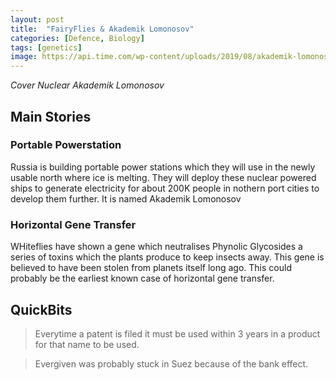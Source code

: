 ```yaml
---
layout: post
title:  "FairyFlies & Akademik Lomonosov"
categories: [Defence, Biology]
tags: [genetics]
image: https://api.time.com/wp-content/uploads/2019/08/akademik-lomonosov.jpg
---
```


*Cover Nuclear Akademik Lomonosov*

## Main Stories

### Portable Powerstation
Russia is building portable power stations which they will use in the newly usable north where ice is melting. They will deploy these nuclear powered ships to generate electricity for about 200K people in nothern port cities to develop them further. It is named Akademik Lomonosov

### Horizontal Gene Transfer
WHiteflies have shown a gene which neutralises Phynolic Glycosides a series of toxins which the plants produce to keep insects away. This gene is believed to have been stolen from planets itself long ago. This could probably be the earliest known case of horizontal gene transfer.

## QuickBits

> Everytime a patent is filed it must be used within 3 years in a product for that name to be used.

> Evergiven was probably stuck in Suez because of the bank effect.